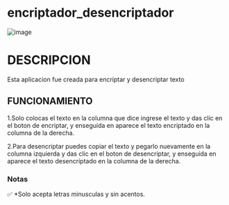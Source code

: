 # encriptador_desencriptador
![image](https://github.com/user-attachments/assets/5ec1fb9b-1975-4e43-a9fb-5570a66bd473)
<h1>DESCRIPCION</h1>
<P>Esta aplicacion fue creada para encriptar y desencriptar texto</P>
<h2>FUNCIONAMIENTO</h2>
<P> 1.Solo colocas el texto en la columna que dice ingrese el texto y das clic en el boton de encriptar, y enseguida en aparece el texto encriptado en la columna de la derecha.
</P>
<P> 2.Para desencriptar puedes copiar el texto y pegarlo nuevamente en la columna izquierda y das clic en el boton de desencriptar, y enseguida en aparece el texto desencriptado en la columna de la derecha.
</P>

<h3>Notas</h3>
<P> ✅ *Solo acepta letras minusculas y sin acentos.</P>
